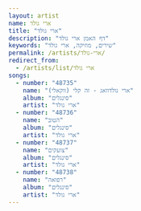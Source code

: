 ```yaml
---
layout: artist
name: ארי גולד
title: "ארי גולד"
description: "דף האמן ארי גולד"
keywords: "שירים, מוזיקה, ארי גולד"
permalink: /artists/ארי-גולד/
redirect_from:
  - /artists/list/ארי גולד
songs:
  - number: "48735"
    name: "ארי גולדוואג - זה קלי (ווקאלי)"
    album: "סינגלים"
    artist: "ארי גולד"
  - number: "48736"
    name: "הטוב"
    album: "סינגלים"
    artist: "ארי גולד"
  - number: "48737"
    name: "צועקים"
    album: "סינגלים"
    artist: "ארי גולד"
  - number: "48738"
    name: "רפואה"
    album: "סינגלים"
    artist: "ארי גולד"
---
```

